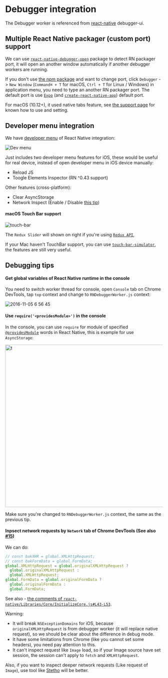 # Debugger integration

The Debugger worker is referenced from [react-native](https://github.com/facebook/react-native/blob/master/local-cli/server/util/) debugger-ui.

## Multiple React Native packager (custom port) support

We can use [`react-native-debugger-open`](../npm-package) package to detect RN packager port, it will open an another window automatically if another debugger workers are running.

If you don't use [the npm package](../npm-package) and want to change port, click `Debugger` -> `New Window` (`Command⌘ + T` for macOS, `Ctrl + T` for Linux / Windows) in application menu, you need to type an another RN packager port. The default port is use [`Expo`](https://github.com/expo/expo) (and [`create-react-native-app`](https://github.com/react-community/create-react-native-app)) default port.

For macOS (10.12+), it used native tabs feature, see [the support page](https://support.apple.com/en-us/HT206998) for known how to use and setting.

## Developer menu integration

We have [developer menu](https://facebook.github.io/react-native/docs/debugging.html#accessing-the-in-app-developer-menu) of React Native integration:

![Dev menu](https://cloud.githubusercontent.com/assets/3001525/25920996/5c488966-3606-11e7-8d0c-cb564671067b.gif)

Just includes two developer menu features for iOS, these would be useful for real device, instead of open developer menu in iOS device manually:

* Reload JS
* Toogle Elements Inspector (RN ^0.43 support)

Other features (cross-platform):

* Clear AsyncStorage
* Network Inspect (Enable / Disable [this tip](#inpsect-network-requests-by-network-tab-of-chrome-devtools-see-also-15))

#### macOS Touch Bar support

<img alt="touch-bar" src="https://user-images.githubusercontent.com/3001525/27730359-8565810a-5dbb-11e7-9052-9fd4feb72181.png">

The `Redux Slider` will shown on right if you're using [`Redux API`](redux-devtools-integration.md),

If your Mac haven't TouchBar support, you can use [`touch-bar-simulator`](https://github.com/sindresorhus/touch-bar-simulator), the features are still very useful.

## Debugging tips

#### Get global variables of React Native runtime in the console

You need to switch worker thread for console, open `Console` tab on Chrome DevTools, tap `top` context and change to `RNDebuggerWorker.js` context:

![2016-11-05 6 56 45](https://cloud.githubusercontent.com/assets/3001525/20025024/7edce770-a325-11e6-9e77-618c7ba04123.png)

#### Use `require('<providesModule>')` in the console

In the console, you can use `require` for module of specified [`@providesModule`](https://github.com/facebook/react-native/search?l=JavaScript&q=providesModule&type=&utf8=✓) words in React Native, this is example for use `AsyncStorage`:

<img width="519" alt="t" src="https://cloud.githubusercontent.com/assets/3001525/25587896/a1253c9e-2ed8-11e7-9d70-6368cfd5e016.png">

Make sure you're changed to `RNDebuggerWorker.js` context, the same as the previous tip.

#### Inpsect network requests by `Network` tab of Chrome DevTools (See also [#15](https://github.com/jhen0409/react-native-debugger/issues/15))

We can do:

```js
// const bakXHR = global.XMLHttpRequest;
// const bakFormData = global.FormData;
global.XMLHttpRequest = global.originalXMLHttpRequest ?
  global.originalXMLHttpRequest :
  global.XMLHttpRequest;
global.FormData = global.originalFormData ?
  global.originalFormData :
  global.FormData;
```

See also - [the comments of `react-native/Libraries/Core/InitializeCore.js#L43-L53`](https://github.com/facebook/react-native/blob/0.45-stable/Libraries/Core/InitializeCore.js#L43-L53).

Warning:

* It will break `NSExceptionDomains` for iOS, because `originalXMLHttpRequest` is from debugger worker (it will replace native request), so we should be clear about the difference in debug mode.
* It have some limitations from Chrome (like you cannot set some headers), you need pay attention to this.
* It can't inspect request like `Image` load, so if your Image source have set session, the session can't apply to `fetch` and `XMLHttpRequest`.

Also, if you want to inspect deeper network requests (Like request of `Image`), use tool like [Stetho](https://facebook.github.io/stetho) will be better.
